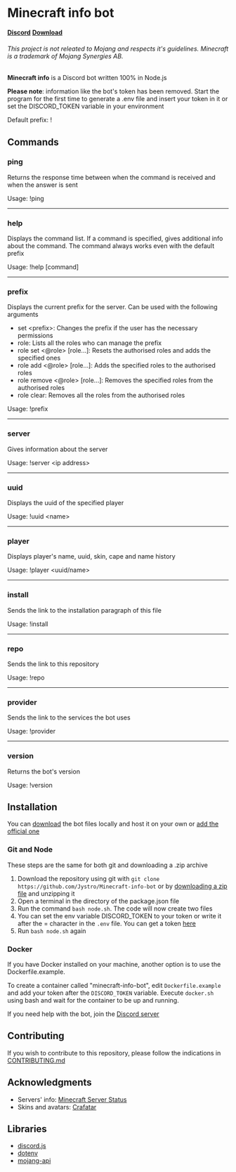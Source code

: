 # Minecraft info bot
**[Discord](https://discord.gg/sBMGYXh)** **[Download](#installation)**

###### This project is not releated  to Mojang and respects it's guidelines. Minecraft is a trademark of Mojang Synergies AB.
**Minecraft info** is a Discord bot written 100% in Node.js

**Please note**: information like the bot's token has been removed. Start the program for the first time to generate a .env file and insert your token in it or set the DISCORD_TOKEN variable in your environment

Default prefix: !

## Commands
### **ping**
Returns the response time between when the command is received and when the answer is sent

Usage:
!ping
****
### **help**
Displays the command list. If a command is specified, gives additional info about the command. The command always works even with the default prefix

Usage:
!help \[command]
****
### **prefix**
Displays the current prefix for the server. Can be used with the following arguments
* set \<prefix>: Changes the prefix if the user has the necessary permissions
* role: Lists all the roles who can manage the prefix
* role set \<@role> \[role...]: Resets the authorised roles and adds the specified ones
* role add \<@role> \[role...]: Adds the specified roles to the authorised roles
* role remove \<@role> \[role...]: Removes the specified roles from the authorised roles
* role clear: Removes all the roles from the authorised roles

Usage:
!prefix
****
### **server**
Gives information about the server

Usage:
!server \<ip address>
****
### **uuid**
Displays the uuid of the specified player

Usage:
!uuid \<name>
****
### **player**
Displays player's name, uuid, skin, cape and name history

Usage:
!player \<uuid/name>
****
### **install**
Sends the link to the installation paragraph of this file

Usage:
!install

****
### **repo**
Sends the link to this repository

Usage:
!repo
****
### **provider**
Sends the link to the services the bot uses

Usage:
!provider
****
### **version**
Returns the bot's version

Usage:
!version
## Installation
You can [download](https://github.com/Jystro/Minecraft-info-bot/archive/master.zip) the bot files locally and host it on your own or [add the official one](https://discord.com/api/oauth2/authorize?client_id=728958101499150397&permissions=125952&scope=bot)
### Git and Node
These steps are the same for both git and downloading a .zip archive
1. Download the repository using git with `git clone https://github.com/Jystro/Minecraft-info-bot` or by [downloading a zip file](https://github.com/Jystro/Minecraft-info-bot/archive/master.zip) and unzipping it
2. Open a terminal in the directory of the package.json file
3. Run the command `bash node.sh`. The code will now create two files
4. You can set the env variable DISCORD_TOKEN to your token or write it after the = character in the `.env` file. You can get a token [here](https://discord.com/developers/applications/)
5. Run `bash node.sh` again
### Docker
If you have Docker installed on your machine, another option is to use the Dockerfile.example.

To create a container called "minecraft-info-bot", edit `Dockerfile.example` and add your token after the `DISCORD_TOKEN` variable. Execute `docker.sh` using bash and wait for the container to be up and running.

If you need help with the bot, join the [Discord server](https://discord.gg/sBMGYXh)

## Contributing
If you wish to contribute to this repository, please follow the indications in [CONTRIBUTING.md](https://github.com/Jystro/Minecraft-info-bot/blob/master/CONTRIBUTING.md)

## Acknowledgments
* Servers' info: [Minecraft Server Status](https://mcsrvstat.us/)
* Skins and avatars: [Crafatar](https://crafatar.com)

## Libraries
* [discord.js](https://www.npmjs.com/package/discord.js)
* [dotenv](https://www.npmjs.com/package/dotenv)
* [mojang-api](https://www.npmjs.com/package/mojang-api)
